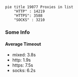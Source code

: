 
```mermaid
pie title 19077 Proxies in list
    "HTTP" : 14219
    "HTTPS": 3588
    "SOCKS" : 3210
```

### Some Info
#### Average Timeout

- mixed: 3.8s
- http: 1.9s
- https: 7.5s
- socks: 6.2s